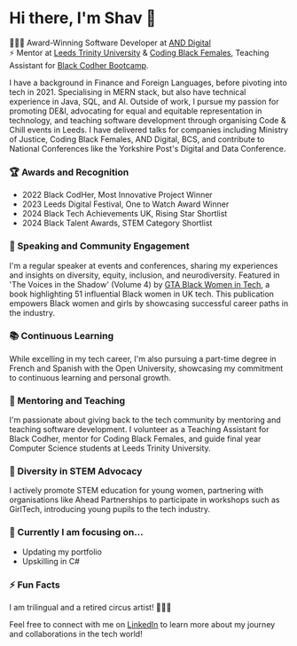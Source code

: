 # Hi there, I'm Shav 👋

👩🏾‍💻 Award-Winning Software Developer at [AND Digital](https://www.and.digital) <br />
⚡ Mentor at [Leeds Trinity University](https://www.leedstrinity.ac.uk/) & [Coding Black Females](https://codingblackfemales.com/), Teaching Assistant for [Black Codher Bootcamp](https://blackcodher.com/).

I have a background in Finance and Foreign Languages, before pivoting into tech in 2021. Specialising in MERN stack, but also have technical experience in Java, SQL, and AI. Outside of work, I pursue my passion for promoting DE&I, advocating for equal and equitable representation in technology, and teaching software development through organising Code & Chill events in Leeds. 
I have delivered talks for companies including Ministry of Justice, Coding Black Females, AND Digital, BCS, and contribute to National Conferences like the Yorkshire Post's Digital and Data Conference.

### 🏆 Awards and Recognition

- 2022 Black CodHer, Most Innovative Project Winner <br />
- 2023 Leeds Digital Festival, One to Watch Award Winner <br />
- 2024 Black Tech Achievements UK, Rising Star Shortlist <br />
- 2024 Black Talent Awards, STEM Category Shortlist <br />

### 🎤 Speaking and Community Engagement

I'm a regular speaker at events and conferences, sharing my experiences and insights on diversity, equity, inclusion, and neurodiversity.
Featured in 'The Voices in the Shadow' (Volume 4) by [GTA Black Women in Tech](https://theblackwomenintech.com/the-voices-in-the-shadow-4/), a book highlighting 51 influential Black women in UK tech. This publication empowers Black women and girls by showcasing successful career paths in the industry.

### 📚 Continuous Learning

While excelling in my tech career, I'm also pursuing a part-time degree in French and Spanish with the Open University, showcasing my commitment to continuous learning and personal growth.

### 🤝 Mentoring and Teaching

I'm passionate about giving back to the tech community by mentoring and teaching software development. I volunteer as a Teaching Assistant for Black Codher, mentor for Coding Black Females, and guide final year Computer Science students at Leeds Trinity University.

### 🌟 Diversity in STEM Advocacy

I actively promote STEM education for young women, partnering with organisations like Ahead Partnerships to participate in workshops such as GirlTech, introducing young pupils to the tech industry.

### 🔭 Currently I am focusing on...

- Updating my portfolio
- Upskilling in C#

### ⚡ Fun Facts

I am trilingual and a retired circus artist! 🤸🏾‍♀️

Feel free to connect with me on [LinkedIn](https://www.linkedin.com/in/shavana-peynado/) to learn more about my journey and collaborations in the tech world!

<!--
**sxpydo/sxpydo** is a ✨ _special_ ✨ repository because its `README.md` (this file) appears on your GitHub profile.

Here are some ideas to get you started:

- 🔭 I’m currently working on ...
- 🌱 I’m currently learning ...
- 👯 I’m looking to collaborate on ...
- 🤔 I’m looking for help with ...
- 💬 Ask me about ...
- 📫 How to reach me: ...
- 😄 Pronouns: ...
- ⚡ Fun fact: ...
-->
